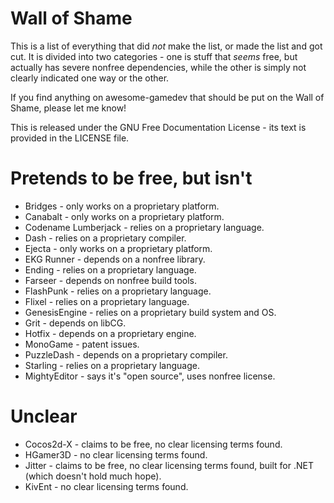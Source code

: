 # Wall of Shame #

This is a list of everything that did *not* make the list, or made the list and got cut. It is divided into two categories - one is stuff that *seems* free, but actually has severe nonfree dependencies, while the other is simply not clearly indicated one way or the other.

If you find anything on awesome-gamedev that should be put on the Wall of Shame, please let me know!

This is released under the GNU Free Documentation License - its text is provided in the LICENSE file.

Pretends to be free, but isn't
==============================

* Bridges - only works on a proprietary platform.
* Canabalt - only works on a proprietary platform.
* Codename Lumberjack - relies on a proprietary language.
* Dash - relies on a proprietary compiler.
* Ejecta - only works on a proprietary platform.
* EKG Runner - depends on a nonfree library.
* Ending - relies on a proprietary language.
* Farseer - depends on nonfree build tools.
* FlashPunk - relies on a proprietary language.
* Flixel - relies on a proprietary language.
* GenesisEngine - relies on a proprietary build system and OS.
* Grit - depends on libCG.
* Hotfix - depends on a proprietary engine.
* MonoGame - patent issues.
* PuzzleDash - depends on a proprietary compiler.
* Starling - relies on a proprietary language.
* MightyEditor - says it's "open source", uses nonfree license.

Unclear
=======

* Cocos2d-X - claims to be free, no clear licensing terms found.
* HGamer3D - no clear licensing terms found.
* Jitter - claims to be free, no clear licensing terms found, built for .NET (which doesn't hold much hope).
* KivEnt - no clear licensing terms found.
